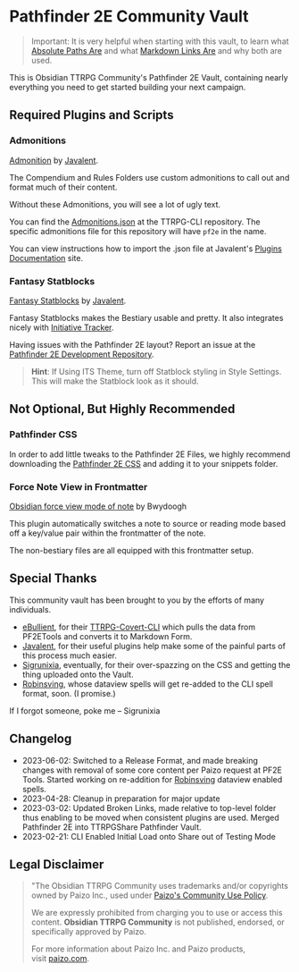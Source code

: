 # Pathfinder 2E Community Vault

> Important: It is very helpful when starting with this vault, to learn what [Absolute Paths Are](https://www.redhat.com/sysadmin/linux-path-absolute-relative) and what [Markdown Links Are](https://help.obsidian.md/Linking+notes+and+files/Internal+links) and why both are used.

This is Obsidian TTRPG Community's Pathfinder 2E Vault, containing nearly everything you need to get started building your next campaign. 


## Required Plugins and Scripts


### Admonitions

[Admonition](https://github.com/valentine195/obsidian-admonition) by [Javalent](https://github.com/valentine195). 

The Compendium and Rules Folders use custom admonitions to call out and format much of their content.

Without these Admonitions, you will see a lot of ugly text.

You can find the [Admonitions.json](https://github.com/ebullient/ttrpg-convert-cli/tree/main/examples) at the TTRPG-CLI repository. The specific admonitions file for this repository will have `pf2e` in the name. 

You can view instructions how to import the .json file at Javalent's [Plugins Documentation](https://plugins.javalent.com/admonitions/import-json#Obtain%20an%20Admonitions.Json%20File)  site.


### Fantasy Statblocks

[Fantasy Statblocks](https://github.com/javalent/fantasy-statblocks/) by  [Javalent](https://github.com/valentine195). 

Fantasy Statblocks makes the Bestiary usable and pretty. It also integrates nicely with [Initiative Tracker](https://github.com/javalent/initiative-tracker).

Having issues with the Pathfinder 2E layout? Report an issue at the [Pathfinder 2E Development Repository](https://github.com/Obsidian-TTRPG-Community/Pathfinder-2E-Statblocks-Development).

> **Hint**: If Using ITS Theme, turn off Statblock styling in Style Settings. This will make the Statblock look as it should. 


## Not Optional, But Highly Recommended


### Pathfinder CSS

In order to add little tweaks to the Pathfinder 2E Files, we highly recommend downloading the [Pathfinder 2E CSS](https://github.com/ebullient/ttrpg-convert-cli/tree/main/examples/css-snippets) and adding it to your snippets folder.


### Force Note View in Frontmatter

[Obsidian force view mode of note](https://github.com/bwydoogh/obsidian-force-view-mode-of-note) by Bwydoogh

This plugin automatically switches a note to source or reading mode based off a key/value pair within the frontmatter of the note. 

The non-bestiary files are all equipped with this frontmatter setup.



## Special Thanks
This community vault has been brought to you by the efforts of many individuals. 

- [eBullient](https://github.com/ebullient), for their [TTRPG-Covert-CLI](https://github.com/ebullient/ttrpg-convert-cli) which pulls the data from PF2ETools and converts it to Markdown Form.
- [Javalent](https://github.com/valentine195), for their useful plugins help make some of the painful parts of 
  this process much easier. 
- [Sigrunixia](https://github.com/sigrunixia), eventually, for their over-spazzing on the CSS and getting the thing uploaded onto the Vault.
- [Robinsving](https://github.com/robinsving), whose dataview spells will get re-added to the CLI spell format, soon. (I promise.)

If I forgot someone, poke me – Sigrunixia

## Changelog

- 2023-06-02: Switched to a Release Format, and made breaking changes with removal of some core content per Paizo request at PF2E Tools. Started working on re-addition for [Robinsving](https://github.com/robinsving) dataview enabled spells.
- 2023-04-28: Cleanup in preparation for major update
- 2023-03-02: Updated Broken Links, made relative to top-level folder thus enabling to be moved when consistent plugins are used. Merged Pathfinder 2E into TTRPGShare Pathfinder Vault.
- 2023-02-21: CLI Enabled Initial Load onto Share out of Testing Mode

## Legal Disclaimer

> "The Obsidian TTRPG Community uses trademarks and/or copyrights owned by Paizo Inc., used under [Paizo's Community Use Policy](http://paizo.com/communityuse). 
>
> We are expressly prohibited from charging you to use or access this content. __Obsidian TTRPG Community__ is not published, endorsed, or specifically approved by Paizo. 
>
> For more information about Paizo Inc. and Paizo products, visit [paizo.com](http://paizo.com/).
